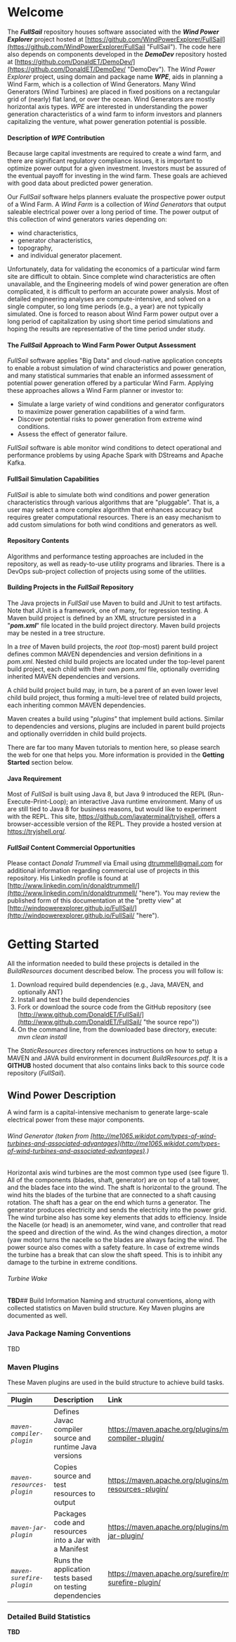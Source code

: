 # Welcome

The ***FullSail*** repository houses software associated with the ***Wind Power Explorer*** project hosted at [https://github.com/WindPowerExplorer/FullSail](https://github.com/WindPowerExplorer/FullSail "FullSail"). The code here also depends on components developed in the ***DemoDev*** repository hosted at [https://github.com/DonaldET/DemoDev/](https://github.com/DonaldET/DemoDev/ "DemoDev"). The *Wind Power Explorer* project, using domain and package name ***WPE***, aids in planning a Wind Farm, which is a collection of Wind Generators. Many Wind Generators (Wind Turbines) are placed in fixed positions on a rectangular grid of (nearly) flat land, or over the ocean. Wind Generators are mostly horizontal axis types. *WPE* are interested in understanding the power generation characteristics of a wind farm to inform investors and planners capitalizing the venture, what power generation potential is possible.

#### Description of *WPE* Contribution

Because large capital investments are required to create a wind farm, and there are significant regulatory compliance issues, it is important to optimize power output for a given investment. Investors must be assured of the eventual payoff for investing in the wind farm. These goals are achieved with good data about predicted power generation.

Our *FullSail* software helps planners evaluate the prospective power output of a Wind Farm. A *Wind Farm* is a collection of *Wind Generators* that output saleable electrical power over a long period of time. The power output of this collection of wind generators varies depending on:

- wind characteristics,
- generator characteristics,
- topography,
- and individual generator placement. 

Unfortunately, data for validating the economics of a particular wind farm site are difficult to obtain. Since complete wind characteristics are often unavailable, and the Engineering models of wind power generation are often complicated, it is difficult to perform an accurate power analysis. Most of detailed engineering analyses are compute-intensive, and solved on a single computer, so long time periods (e.g., a year) are not typically simulated. One is forced to reason about Wind Farm power output over a long period of capitalization by using short time period simulations and hoping the results are representative of the time period under study.

#### The *FullSail* Approach to Wind Farm Power Output Assessment

*FullSail* software applies "Big Data" and cloud-native application concepts to enable a robust simulation of wind characteristics and power generation, and many statistical summaries that enable an informed assessment of potential power generation offered by a particular Wind Farm. Applying these approaches allows a Wind Farm planner or investor to:

- Simulate a large variety of wind conditions and generator configurators to maximize power generation capabilities of a wind farm.
- Discover potential risks to power generation from extreme wind conditions.
- Assess the effect of generator failure.

*FullSail* software is able monitor wind conditions to detect operational and performance problems by using Apache Spark with DStreams and Apache Kafka.

#### FullSail Simulation Capabilities

*FullSail* is able to simulate both wind conditions and power generation characteristics through various algorithms that are "pluggable". That is, a user may select a more complex algorithm that enhances accuracy but requires greater computational resources. There is an easy mechanism to add custom simulations for both wind conditions and generators as well.

#### Repository Contents

Algorithms and performance testing approaches are included in the repository, as well as ready-to-use utility programs and libraries. There is a DevOps sub-project collection of projects using some of the utilities.

#### Building Projects in the *FullSail* Repository

The Java projects in *FullSail* use Maven to build and JUnit to test artifacts. Note that JUnit is a framework, one of many, for regression testing.  A Maven build project is defined by an XML structure persisted in a "***pom.xml***" file located in the build project directory. Maven build projects may be nested in a tree structure.

In a *tree* of Maven build projects, the _root_ (top-most) parent build project defines common MAVEN dependencies and version definitions in a *pom.xml*. Nested child build projects are located under the top-level parent build project, each child with their own *pom.xml* file, optionally overriding inherited MAVEN dependencies and versions.

A child build project build may, in turn, be a parent of an even lower level child build project, thus forming a multi-level tree of related build projects, each inheriting common MAVEN dependencies.

Maven creates a build using "*plugins*" that implement build actions. Similar to dependencies and versions, plugins are included in parent build projects and optionally overridden in child build projects.

There are far too many Maven tutorials to mention here, so please search the web for one that helps you. More information is provided in the **Getting Started** section below.

#### Java Requirement

Most of *FullSail* is built using Java 8, but Java 9 introduced the REPL (Run-Execute-Print-Loop); an interactive Java runtime environment. Many of us are still tied to Java 8 for business reasons, but would like to experiment with the REPL. This site, https://github.com/javaterminal/tryjshell, offers a browser-accessible version of the REPL. They provide a hosted version at https://tryjshell.org/.

#### *FullSail* Content Commercial Opportunities

Please contact _Donald Trummell_ via Email using dtrummell@gmail.com for additional information regarding commercial use of projects in this repository.  His LinkedIn profile is found at [http://www.linkedin.com/in/donaldtrummell/](http://www.linkedin.com/in/donaldtrummell/ "here"). You may review the published form of this documentation at the "pretty view" at [http://windpowerexplorer.github.io/FullSail/](http://windpowerexplorer.github.io/FullSail/ "here").

# Getting Started

All the information needed to build these projects is detailed in the _BuildResources_ document described below.  The process you will follow is:
 1. Download required build dependencies (e.g., Java, MAVEN, and optionally ANT)
 2. Install and test the build dependencies
 3. Fork or download the source code from the GitHub repository (see [http://www.github.com/DonaldET/FullSail/](http://www.github.com/DonaldET/FullSail/ "the source repo"))
 4. On the command line, from the downloaded base directory, execute:
    _mvn clean install_

The _StaticResources_ directory references instructions on how to setup a MAVEN and JAVA build environment in document _BuildResources.pdf_. It is a **GITHUB** hosted document that also contains links back to this source code repository (*FullSail*).

## Wind Power Description

A wind farm is a capital-intensive mechanism to generate large-scale electrical power from these major components.

###### Wind Generator (taken from [http://me1065.wikidot.com/types-of-wind-turbines-and-associated-advantages](http://me1065.wikidot.com/types-of-wind-turbines-and-associated-advantages).)

Horizontal axis wind turbines are the most common type used (see figure 1). All of the components (blades, shaft, generator) are on top of a tall tower, and the blades face into the wind. The shaft is horizontal to the ground. The wind hits the blades of the turbine that are connected to a shaft causing rotation. The shaft has a gear on the end which turns a generator. The generator produces electricity and sends the electricity into the power grid. The wind turbine also has some key elements that adds to efficiency. Inside the Nacelle (or head) is an anemometer, wind vane, and controller that read the speed and direction of the wind. As the wind changes direction, a motor (yaw motor) turns the nacelle so the blades are always facing the wind. The power source also comes with a safety feature. In case of extreme winds the turbine has a break that can slow the shaft speed. This is to inhibit any damage to the turbine in extreme conditions.

###### Turbine Wake

**TBD**## Build Information
Naming and structural conventions, along with collected statistics on Maven build structure. Key Maven plugins are documented as well.

### Java Package Naming Conventions


TBD

### Maven Plugins

These Maven plugins are used in the build structure to achieve build tasks.

| Plugin                    | Description                                        | Link                                                    |
| :------------------------ | :------------------------------------------------- | :------------------------------------------------------ |
| *`maven-compiler-plugin`* | Defines Javac compiler source and runtime Java versions | https://maven.apache.org/plugins/maven-compiler-plugin/ |
| *`maven-resources-plugin`* | Copies source and test resources to output | https://maven.apache.org/plugins/maven-resources-plugin/ |
| *`maven-jar-plugin`* | Packages code and resources into a Jar with a Manifest | https://maven.apache.org/plugins/maven-jar-plugin/ |
| *`maven-surefire-plugin`* | Runs the application tests based on testing dependencies | https://maven.apache.org/surefire/maven-surefire-plugin/ |



### Detailed Build Statistics

**TBD**